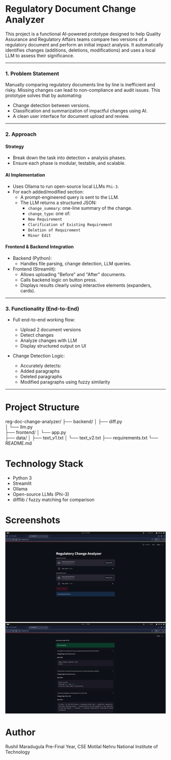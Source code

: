 # Regulatory Document Change Analyzer

This project is a functional AI-powered prototype designed to help Quality Assurance and Regulatory Affairs teams compare two versions of a regulatory document and perform an initial impact analysis. It automatically identifies changes (additions, deletions, modifications) and uses a local LLM to assess their significance.

---

### 1. Problem Statement

Manually comparing regulatory documents line by line is inefficient and risky. Missing changes can lead to non-compliance and audit issues. This prototype solves that by automating:

- Change detection between versions.
- Classification and summarization of impactful changes using AI.
- A clean user interface for document upload and review.

---

### 2. Approach

#### Strategy

- Break down the task into detection + analysis phases.
- Ensure each phase is modular, testable, and scalable.

#### AI Implementation

- Uses Ollama to run open-source local LLMs `Phi-3`.
- For each added/modified section:
  - A prompt-engineered query is sent to the LLM.
  - The LLM returns a structured JSON:
    - `change_summary`: one-line summary of the change.
    - `change_type`: one of:
    - `New Requirement`
    - `Clarification of Existing Requirement`
    - `Deletion of Requirement`
    - `Minor Edit`

#### Frontend & Backend Integration

- Backend (Python):
  - Handles file parsing, change detection, LLM queries.
- Frontend (Streamlit):
  - Allows uploading "Before" and "After" documents.
  - Calls backend logic on button press.
  - Displays results clearly using interactive elements (expanders, cards).

---

### 3. Functionality (End-to-End)

- Full end-to-end working flow:
  - Upload 2 document versions
  - Detect changes
  - Analyze changes with LLM
  - Display structured output on UI

- Change Detection Logic:
    - Accurately detects:
    - Added paragraphs
    - Deleted paragraphs
    - Modified paragraphs using fuzzy similarity

---
# Project Structure

reg-doc-change-analyzer/
├── backend/
│   ├── diff.py          
│   └── llm.py           
├── frontend/
│   └── app.py           
├── data/
│   ├── text_v1.txt
│   └── text_v2.txt
├── requirements.txt
└── README.md

# Technology Stack
- Python 3
- Streamlit
- Ollama
- Open-source LLMs (Phi-3)
- difflib / fuzzy matching for comparison

# Screenshots

![Change Detection UI](images/ui1.png)
![Analysis Result UI](images/ui2.png)


# Author
Rushil Maradugula
Pre-Final Year, CSE
Motilal Nehru National Institute of Technology


